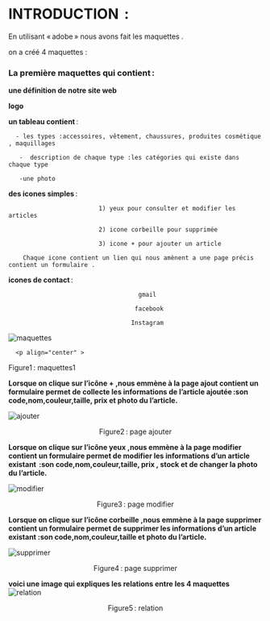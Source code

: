 
# INTRODUCTION  : 

En utilisant « adobe » nous avons fait les maquettes  . 

on a créé 4 maquettes : 

### La première maquettes qui contient : 

**une définition de notre site web** 

**logo** 

**un tableau contient** : 

      - les types :accessoires, vêtement, chaussures, produites cosmétique , maquillages  

       -  description de chaque type :les catégories qui existe dans chaque type  

       -une photo  
       
**des icones simples** :

                             1) yeux pour consulter et modifier les articles  

                             2) icone corbeille pour supprimée  

                             3) icone + pour ajouter un article  

        Chaque icone contient un lien qui nous amènent a une page précis contient un formulaire . 

 **icones de contact** :                
                                      
                                        gmail 

                                       facebook

                                      Instagram  

 

 

<img  src="https://github.com/ghada-devlopper/mini-projet-/blob/main/UX/adobe1.png"
     alt="maquettes"
      />
    
      <p align="center" >
Figure1 : maquettes1 
</p>
      

   **Lorsque on clique sur l’icône + ,nous emmène à la page ajout contient un formulaire permet de collecte les informations de l’article ajoutée :son code,nom,couleur,taille, prix et photo du l’article.**
  
<img  src="https://github.com/ghada-devlopper/mini-projet-/blob/main/UX/adobe%202.png"
     alt="ajouter"
      />
       <p align="center" >
Figure2 : page ajouter
</p>
      
      
   
  
**Lorsque on clique sur l’icône yeux ,nous emmène à la page modifier contient un formulaire permet de modifier les informations d’un article existant  :son code,nom,couleur,taille, prix , stock et de changer la photo du l’article.**  

<img  src="https://github.com/ghada-devlopper/mini-projet-/blob/main/UX/adobe%203.png"
     alt="modifier"
      />
      <p align="center" >
Figure3 : page modifier
</p>

**Lorsque on clique sur l’icône corbeille  ,nous emmène à la page supprimer contient un formulaire permet de supprimer les informations d’un article  existant :son code,nom,couleur,taille et photo du l’article.**  

<img  src="https://github.com/ghada-devlopper/mini-projet-/blob/main/UX/adobe%204.png"
     alt="supprimer"
      />
      <p align="center" >
Figure4 : page supprimer
</p>

 **voici une image qui expliques les relations entre les 4 maquettes**
 <img  src="https://github.com/ghada-devlopper/mini-projet-/blob/main/UX/adobe%205.png"
     alt="relation"
      />
      <p align="center" >
Figure5 : relation
</p>
